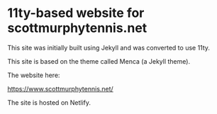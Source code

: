 # 11ty-based website for scottmurphytennis.net

This site was initially built using Jekyll and was converted to use 11ty.

This site is based on the theme called Menca (a Jekyll theme).

The website here:

https://www.scottmurphytennis.net/

The site is hosted on Netlify.

